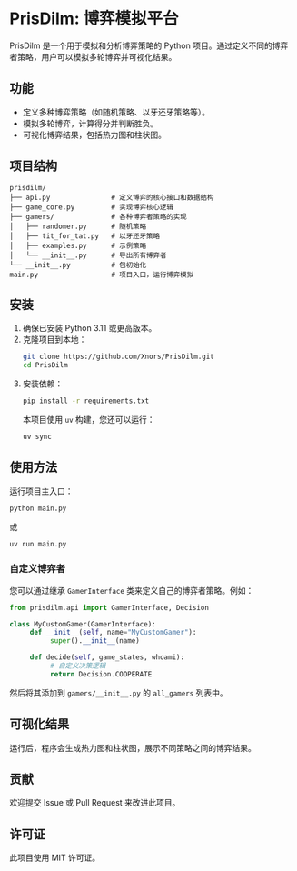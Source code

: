 # PrisDilm: 博弈模拟平台

PrisDilm 是一个用于模拟和分析博弈策略的 Python 项目。通过定义不同的博弈者策略，用户可以模拟多轮博弈并可视化结果。

## 功能

- 定义多种博弈策略（如随机策略、以牙还牙策略等）。
- 模拟多轮博弈，计算得分并判断胜负。
- 可视化博弈结果，包括热力图和柱状图。

## 项目结构

```plaintext
prisdilm/
├── api.py               # 定义博弈的核心接口和数据结构
├── game_core.py         # 实现博弈核心逻辑
├── gamers/              # 各种博弈者策略的实现
│   ├── randomer.py      # 随机策略
│   ├── tit_for_tat.py   # 以牙还牙策略
│   ├── examples.py      # 示例策略
│   └── __init__.py      # 导出所有博弈者
└── __init__.py          # 包初始化
main.py                  # 项目入口，运行博弈模拟
```

## 安装

1. 确保已安装 Python 3.11 或更高版本。
2. 克隆项目到本地：
    ```bash
    git clone https://github.com/Xnors/PrisDilm.git
    cd PrisDilm
    ```
3. 安装依赖：
    ```bash
    pip install -r requirements.txt
    ```
    本项目使用 `uv` 构建，您还可以运行：
    ```bash
    uv sync
    ```

## 使用方法

运行项目主入口：
```bash
python main.py
```
或
```bash
uv run main.py
```

### 自定义博弈者

您可以通过继承 `GamerInterface` 类来定义自己的博弈者策略。例如：
```python
from prisdilm.api import GamerInterface, Decision

class MyCustomGamer(GamerInterface):
     def __init__(self, name="MyCustomGamer"):
          super().__init__(name)

     def decide(self, game_states, whoami):
          # 自定义决策逻辑
          return Decision.COOPERATE
```

然后将其添加到 `gamers/__init__.py` 的 `all_gamers` 列表中。

## 可视化结果

运行后，程序会生成热力图和柱状图，展示不同策略之间的博弈结果。

## 贡献

欢迎提交 Issue 或 Pull Request 来改进此项目。

## 许可证

此项目使用 MIT 许可证。
